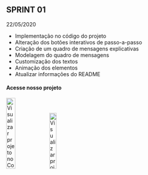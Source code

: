 ## SPRINT 01

22/05/2020

- Implementação no código do projeto
- Alteração dos botões interativos de passo-a-passo
- Criação de um quadro de mensagens explicativas
- Modelagem do quadro de mensagens
- Customização dos textos
- Animação dos elementos
- Atualizar informações do README


#### Acesse nosso projeto
<table>
<tc>
<a href="https://codepen.io/py_zza/pen/MWaqQeK?editors=1010"><img src="https://github.com/JenniferDominique/Interacao-Humano-Computador-AR-VR/blob/master/Imagens/botao_codepen.png" width="22%;" title="Visualizar projeto no Codepen"></a>
</tc>
<tc>
<a href="https://glitch.com/~airplane-build-latecoere"><img src="https://github.com/JenniferDominique/Interacao-Humano-Computador-AR-VR/blob/master/Imagens/botao_glitch.png" width="19.5%;" title="Visualizar projeto no Glitch"></a>
</tc>
</table>
